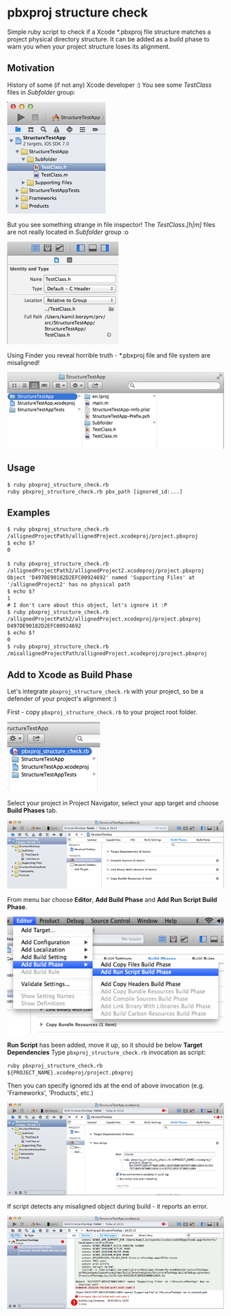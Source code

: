 pbxproj structure check
=======================

Simple ruby script to check if a Xcode *.pbxproj file structure matches a project physical directory structure. It can be added as a build phase to warn you when your project structure loses its alignment.

Motivation
----------

History of some (if not any) Xcode developer :) You see some *TestClass* files in *Subfolder* group:

![readme_img1.png](readme_imgs/readme_img1.png)

But you see something strange in file inspector! The *TestClass.[h|m]* files are not really located in *Subfolder* group :o

![readme_img2.png](readme_imgs/readme_img2.png)

Using Finder you reveal horrible truth - *.pbxproj file and file system are misaligned!

![readme_img3.png](readme_imgs/readme_img3.png)

Usage
-----

	$ ruby pbxproj_structure_check.rb 
	ruby pbxproj_structure_check.rb pbx_path [ignored_id:...]

Examples
--------

	$ ruby pbxproj_structure_check.rb /allignedProjectPath/allignedProject.xcodeproj/project.pbxproj
	$ echo $?
	0

	$ ruby pbxproj_structure_check.rb /allignedProjectPath2/allignedProject2.xcodeproj/project.pbxproj
	Object 'D497DE90182D2EFC00924692' named 'Supporting Files' at '/allignedProject2' has no physical path
	$ echo $?
	1
	# I don't care about this object, let's ignore it :P
	$ ruby pbxproj_structure_check.rb /allignedProjectPath2/allignedProject.xcodeproj/project.pbxproj D497DE90182D2EFC00924692
	$ echo $?
	0
	$ ruby pbxproj_structure_check.rb /misallignedProjectPath/allignedProject.xcodeproj/project.pbxproj

Add to Xcode as Build Phase
---------------------------

Let's integrate `pbxproj_structure_check.rb` with your project, so be a defender of your project's alignment :)

First - copy `pbxproj_structure_check.rb` to your project root folder.

![readme_img4.png](readme_imgs/readme_img4.png)

Select your project in Project Navigator, select your app target and choose **Build Phases** tab.

![readme_img5.png](readme_imgs/readme_img5.png)

From menu bar choose **Editor**, **Add Build Phase** and **Add Run Script Build Phase**.

![readme_img6.png](readme_imgs/readme_img6.png)

**Run Script** has been added, move it up, so it should be below **Target Dependencies**
Type `pbxproj_structure_check.rb` invocation as script:

	ruby pbxproj_structure_check.rb ${PROJECT_NAME}.xcodeproj/project.pbxproj

Then you can specify ignored ids at the end of above invocation (e.g. 'Frameworks', 'Products', etc.)	

![readme_img7.png](readme_imgs/readme_img7.png)

If script detects any misaligned object during build - it reports an error.

![readme_img7.png](readme_imgs/readme_img8.png)

